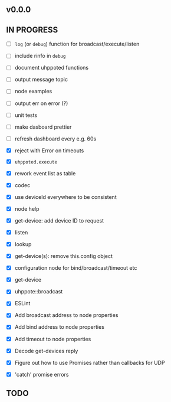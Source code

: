 ## v0.0.0

## IN PROGRESS

- [ ] `log` (or `debug`) function for broadcast/execute/listen
- [ ] include rinfo in `debug` 
- [ ] document uhppoted functions

- [ ] output message topic
- [ ] node examples
- [ ] output err on error (?)
- [ ] unit tests
- [ ] make dasboard prettier
- [ ] refresh dashboard every e.g. 60s

- [x] reject with Error on timeouts
- [x] `uhppoted.execute`
- [x] rework event list as table
- [x] codec
- [x] use deviceId everywhere to be consistent
- [x] node help
- [x] get-device: add device ID to request
- [x] listen
- [x] lookup
- [x] get-device(s): remove this.config object
- [x] configuration node for bind/broadcast/timeout etc
- [x] get-device
- [x] uhppote::broadcast
- [x] ESLint
- [x] Add broadcast address to node properties
- [x] Add bind address to node properties
- [x] Add timeout to node properties
- [x] Decode get-devices reply
- [x] Figure out how to use Promises rather than callbacks for UDP
- [x] 'catch' promise errors

## TODO


